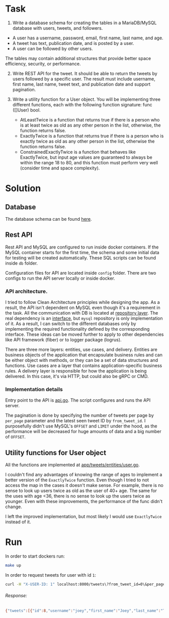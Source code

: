 # Task

1. Write a database schema for creating the tables in a MariaDB/MySQL database with users, tweets, and followers.

* A user has a username, password, email, first name, last name, and age.
* A tweet has text, publication date, and is posted by a user.
* A user can be followed by other users.

The tables may contain additional structures that provide better space efficiency, security, or performance.

2. Write REST API for the tweet. It should be able to return the tweets by users followed by a specific user. The result must include username, first name, last name, tweet text, and publication date and support pagination.

3. Write a utility function for a User object. You will be implementing three different functions, each with the following function signature: func ([]User) bool.

   * AtLeastTwice is a function that returns true if there is a person who is at least twice as old as any other person in the list, otherwise, the function returns false.
   * ExactlyTwice is a function that returns true if there is a person who is exactly twice as old as any other person in the list, otherwise the function returns false.
   * ConstrainedExactlyTwice is a function that behaves like ExactlyTwice, but input age values are guaranteed to always be within the range 18 to 80, and this function must perform very well (consider time and space complexity).

# Solution

## Database

The database schema can be found [here](db/init.sql).

## Rest API

Rest API and MySQL are configured to run inside docker containers. If the MySQL container starts for the first time, the schema and some initial data for testing will be created automatically. These SQL scripts can be found inside `db` folder.

Configuration files for API are located inside `config` folder. There are two configs to run the API server locally or inside docker.

### API architecture. 

I tried to follow Clean Architecture principles while designing the app. As a result, the API isn't dependent on MySQL even though it's a requirement in the task. All the communication with DB is located at [repository layer](app/tweets/repository/mysql/tweets.go). The real dependency is an [interface](app/tweets/repository/tweets_querier.go), but `mysql` repository is only implementation of it. As a result, I can switch to the different databases only by implementing the required functionality defined by the corresponding interface. These ideas can be moved further to apply to other dependencies like API framework (fiber) or to logger package (logrus).

There are three more layers: entities, use cases, and delivery. Entities are business objects of the application that encapsulate business rules and can be either object with methods, or they can be a set of data structures and functions. Use cases are a layer that contains application-specific business rules. A delivery layer is responsible for how the application is being delivered. In this case, it's via HTTP, but could also be gRPC or CMD.

### Implementation details

Entry point to the API is [api.go](api.go). The script configures and runs the API server.

The pagination is done by specifying the number of tweets per page by `per_page` parameter and the latest seen tweet ID  by `from_tweet_id`. I purposefully didn't use MySQL's `OFFSET` and `LIMIT` under the hood, as the performance will be decreased for huge amounts of data and a big number of `OFFSET`.

## Utility functions for User object

All the functions are implemented at [app/tweets/entities/user.go](app/tweets/entities/user.go).

I couldn't find any advantages of knowing the range of ages to implement a better version of the `ExactlyTwice` function. Even though I tried to not access the map in the cases it doesn't make sense. For example, there is no sense to look up users twice as old as the user of 40+ age. The same for the uses with age <36, there is no sense to look up the users twice as younger. Even with these improvements, the performance of the func didn't change.

I left the improved implementation, but most likely I would use `ExactlyTwice` instead of it.

# Run

In order to start dockers run:

```bash
make up
```

In order to request tweets for user with id `1`:

```bash
curl -H "X-USER-ID: 1" localhost:8000/tweets\?from_tweet_id=0\&per_page=10
```

###### Response:
```bash
{"tweets":[{"id":8,"username":"joey","first_name":"Joey","last_name":"Tribbiani","text":"Why do you have to break up with her? Be a man. Just stop calling.","publication_date":"2022-04-04T15:53:08Z"},{"id":7,"username":"joey","first_name":"Joey","last_name":"Tribbiani","text":"Joey doesnâ€™t share food!","publication_date":"2022-04-04T15:53:08Z"},{"id":6,"username":"phoebe","first_name":"Phoebe","last_name":"Buffay","text":"Oh My God, A Woman Flirting With A Single Man? We Must Alert The Church Elders!","publication_date":"2022-04-04T15:53:08Z"},{"id":5,"username":"phoebe","first_name":"Phoebe","last_name":"Buffay","text":"If You Want To Receive Emails About My Upcoming Shows, Then Please Give Me Money So I Can Buy A Computer.","publication_date":"2022-04-04T15:53:08Z"},{"id":4,"username":"monica","first_name":"Monica","last_name":"Geller","text":"Theyâ€™re as different as night and... later that night.","publication_date":"2022-04-04T15:53:08Z"},{"id":3,"username":"monica","first_name":"Monica","last_name":"Geller","text":"Having a heart attack is natureâ€™s way of telling you to slow down.","publication_date":"2022-04-04T15:53:08Z"}]}
```
